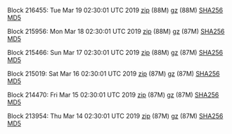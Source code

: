 Block 216455: Tue Mar 19 02:30:01 UTC 2019 [zip](https://files.01coin.io/mainnet/2019-03-19/bootstrap.dat.zip) (88M) [gz](https://files.01coin.io/mainnet/2019-03-19/bootstrap.dat.tar.gz) (88M) [SHA256](https://files.01coin.io/mainnet/2019-03-19/sha256.txt) [MD5](https://files.01coin.io/mainnet/2019-03-19/md5.txt)

Block 215956: Mon Mar 18 02:30:01 UTC 2019 [zip](https://files.01coin.io/mainnet/2019-03-18/bootstrap.dat.zip) (88M) [gz](https://files.01coin.io/mainnet/2019-03-18/bootstrap.dat.tar.gz) (87M) [SHA256](https://files.01coin.io/mainnet/2019-03-18/sha256.txt) [MD5](https://files.01coin.io/mainnet/2019-03-18/md5.txt)

Block 215466: Sun Mar 17 02:30:01 UTC 2019 [zip](https://files.01coin.io/mainnet/2019-03-17/bootstrap.dat.zip) (88M) [gz](https://files.01coin.io/mainnet/2019-03-17/bootstrap.dat.tar.gz) (87M) [SHA256](https://files.01coin.io/mainnet/2019-03-17/sha256.txt) [MD5](https://files.01coin.io/mainnet/2019-03-17/md5.txt)

Block 215019: Sat Mar 16 02:30:01 UTC 2019 [zip](https://files.01coin.io/mainnet/2019-03-16/bootstrap.dat.zip) (87M) [gz](https://files.01coin.io/mainnet/2019-03-16/bootstrap.dat.tar.gz) (87M) [SHA256](https://files.01coin.io/mainnet/2019-03-16/sha256.txt) [MD5](https://files.01coin.io/mainnet/2019-03-16/md5.txt)

Block 214470: Fri Mar 15 02:30:01 UTC 2019 [zip](https://files.01coin.io/mainnet/2019-03-15/bootstrap.dat.zip) (87M) [gz](https://files.01coin.io/mainnet/2019-03-15/bootstrap.dat.tar.gz) (87M) [SHA256](https://files.01coin.io/mainnet/2019-03-15/sha256.txt) [MD5](https://files.01coin.io/mainnet/2019-03-15/md5.txt)

Block 213954: Thu Mar 14 02:30:01 UTC 2019 [zip](https://files.01coin.io/mainnet/2019-03-14/bootstrap.dat.zip) (87M) [gz](https://files.01coin.io/mainnet/2019-03-14/bootstrap.dat.tar.gz) (87M) [SHA256](https://files.01coin.io/mainnet/2019-03-14/sha256.txt) [MD5](https://files.01coin.io/mainnet/2019-03-14/md5.txt)
